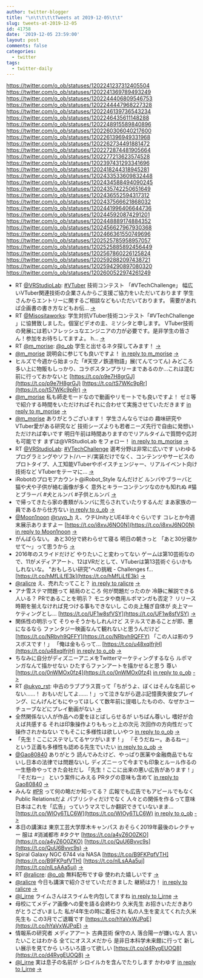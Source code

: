```yaml
---
author: twitter-blogger
title: "\n\t\t\t\tTweets at 2019-12-05\t\t"
slug: tweets-at-2019-12-05
id: 41758
date: '2019-12-05 23:59:00'
layout: post
comments: false
categories:
  - twitter
tags:
  - twitter-daily
---
```


https://twitter.com/o_ob/statuses/1202241237312405504 https://twitter.com/o_ob/statuses/1202241369789493249 https://twitter.com/o_ob/statuses/1202244406809546753 https://twitter.com/o_ob/statuses/1202244447968227328 https://twitter.com/o_ob/statuses/1202246139736543234 https://twitter.com/o_ob/statuses/1202246435611148288 https://twitter.com/o_ob/statuses/1202248915589840896 https://twitter.com/o_ob/statuses/1202260306040217600 https://twitter.com/o_ob/statuses/1202261396949331968 https://twitter.com/o_ob/statuses/1202262734491881472 https://twitter.com/o_ob/statuses/1202272874481905664 https://twitter.com/o_ob/statuses/1202277213623574528 https://twitter.com/o_ob/statuses/1202397431293341696 https://twitter.com/o_ob/statuses/1202418244318945281 https://twitter.com/o_ob/statuses/1202433533609832448 https://twitter.com/o_ob/statuses/1202434588494090245 https://twitter.com/o_ob/statuses/1202435742250651649 https://twitter.com/o_ob/statuses/1202436552594317312 https://twitter.com/o_ob/statuses/1202437566621868032 https://twitter.com/o_ob/statuses/1202441996406644736 https://twitter.com/o_ob/statuses/1202445920874291201 https://twitter.com/o_ob/statuses/1202448889174884352 https://twitter.com/o_ob/statuses/1202456627967930368 https://twitter.com/o_ob/statuses/1202466361550749696 https://twitter.com/o_ob/statuses/1202525785958957057 https://twitter.com/o_ob/statuses/1202525885892456449 https://twitter.com/o_ob/statuses/1202567860226125824 https://twitter.com/o_ob/statuses/1202592882097438721 https://twitter.com/o_ob/statuses/1202594290897080320 https://twitter.com/o_ob/statuses/1202600522974261249  

*   RT [@VRStudioLab](https://twitter.com/VRStudioLab): [#VTuber](https://twitter.com/search?q=%23VTuber&src=hash) 技術コンテスト 「#VTechChallenge」 幅広いVTuber関連技術の企業さんからご支援ご協力をいただいております 学生さんからエントリーに関するご相談などもいただいております。 需要があれば企画書の書き方などもお伝… [->](https://twitter.com/o_ob/statuses/1202241237312405504)
*   RT [@Misositaworks](https://twitter.com/Misositaworks): 学生対抗VTuber技術コンテスト「#VTechChallenge 」に協賛致しました。個室ビデオの主、ミソシタと申します。 VTuber技術の発展には若いフレッシュなエンジニアの力が必要です。是非学生の皆さん！参加をお待ちしてますよ。 h… [->](https://twitter.com/o_ob/statuses/1202241369789493249)
*   RT [@m_morise](https://twitter.com/m_morise): [@o_ob](https://twitter.com/o_ob) 学生と出せるネタ探してみます！ [->](https://twitter.com/o_ob/statuses/1202244406809546753)
*   [@m_morise](https://twitter.com/m_morise) 説明会に参じても良いですよ！ [in reply to m_morise](https://twitter.com/m_morise/statuses/1202243354563493888) [->](https://twitter.com/o_ob/statuses/1202244447968227328)
*   ヒルズで今週から始まった「#天空ノ鉄道物語」展(てんてつてん) みどころ多い上に物販もしっかり、コラボスタンプラリーまであるのか…これは混む前に行っておかないと [https://t.co/p9e7H8grGJ](https://t.co/p9e7H8grGJ) [https://t.co/tS7WKc9pRr](https://t.co/tS7WKc9pRr) [->](https://twitter.com/o_ob/statuses/1202246139736543234)
*   [@m_morise](https://twitter.com/m_morise) 私も師走モードなので動画やリモートでも良いですよ！ ゼミ等で紹介する時間をいただければそれに合わせて実施させていただきます [in reply to m_morise](https://twitter.com/m_morise/statuses/1202245871850573824) [->](https://twitter.com/o_ob/statuses/1202246435611148288)
*   [@m_morise](https://twitter.com/m_morise) ありがとうございます！ 学生さんならではの 趣味研究やVTuber愛がある研究など 技術シーズよりも若者ニーズ先行で自由に発想いただければ幸いです 明日午前は時間ありますのでリアルタイムで質問や応対も可能です まずは@VRStudioLab をフォロー！ [in reply to m_morise](https://twitter.com/m_morise/statuses/1202246987707379713) [->](https://twitter.com/o_ob/statuses/1202248915589840896)
*   RT [@VRStudioLab](https://twitter.com/VRStudioLab): [#VTechChallenge](https://twitter.com/search?q=%23VTechChallenge&src=hash) 選考分野は非常に広いです いわゆるプログラミングやソフト/ハード/実装だけでなく、コンテンツやサービスのプロトタイプ、人工知能VTuberやボイスチェンジャー、リアルイベント向け技術など VTuberをテーマに… [->](https://twitter.com/o_ob/statuses/1202260306040217600)
*   iRobotのプロモアカウント@iRobot_Style なんだけど ルンバやブラーバと猫や犬や子供が絡む画像が多く 意外とキラーコンテンツなのかも知れぬ #猫とブラーバ #犬とルンバ #子供とルンバ [->](https://twitter.com/o_ob/statuses/1202261396949331968)
*   で帰ってきたら家の書類がルンバに荒らされていたりするんだ まあ家族の一員であるから仕方ない [in reply to o_ob](https://twitter.com/o_ob/statuses/1202261396949331968) [->](https://twitter.com/o_ob/statuses/1202262734491881472)
*   [@Moon1noon](https://twitter.com/Moon1noon) [@ruyo_h](https://twitter.com/ruyo_h) え、ウチUnityとUE4半々ぐらいです コレとか今週末展示ありますよー [https://t.co/i8xvJ6NO0N](https://t.co/i8xvJ6NO0N) [in reply to Moon1noon](https://twitter.com/Moon1noon/statuses/1202270084908998656) [->](https://twitter.com/o_ob/statuses/1202272874481905664)
*   がんばらない。 あと30分で終わらせて寝る 明日の朝きっと 「あと30分寝かせて～」って思うから [->](https://twitter.com/o_ob/statuses/1202277213623574528)
*   2016年のスライドだけど やりたいこと変わってない ゲームは第10芸術なので、11がメディアアート、12はVRだとして、VTuberは第13芸術ぐらいかもしれないな。 "おもしろい研究"への挑戦 - Challenges f… [https://t.co/hMfLiLfE3k](https://t.co/hMfLiLfE3k) [->](https://twitter.com/o_ob/statuses/1202397431293341696)
*   [@ralicre](https://twitter.com/ralicre) え、売れたってこと？ [in reply to ralicre](https://twitter.com/ralicre/statuses/1196725744254144512) [->](https://twitter.com/o_ob/statuses/1202418244318945281)
*   アナ雪ステマ問題って 結局のところ 何が問題だったのか 冷静に解説できる人いる？ PRであることを明示？ モニタや商用ルポマンガも否定？ リリース時期を揃えなければ見つける事もできないし この炎上騒ぎ自体が 炎上マーケティングとし… [https://t.co/UF1w8sfVSY](https://t.co/UF1w8sfVSY) [->](https://twitter.com/o_ob/statuses/1202433533609832448)
*   関係性の明示って そりゃそうかもしれんけど ステルスであることが即、悪になるなら ファンタジー映画なんて観れないと思うんだけど [https://t.co/NRbvh9QFFY](https://t.co/NRbvh9QFFY) 「この人は影のラスボスです！」 「俺は金もらって… [https://t.co/u48xqIfrjH](https://t.co/u48xqIfrjH) [in reply to o_ob](https://twitter.com/o_ob/statuses/1202433533609832448) [->](https://twitter.com/o_ob/statuses/1202434588494090245)
*   ちなみに自分がディズニーアニメをTwitterマーケティングするなら ルポマンガなんて描かせない ひたすらファンアートを描かせると思う 尊い [https://t.co/0nWMOx0fz4](https://t.co/0nWMOx0fz4) [in reply to o_ob](https://twitter.com/o_ob/statuses/1202433533609832448) [->](https://twitter.com/o_ob/statuses/1202435742250651649)
*   RT [@ukyo_rst](https://twitter.com/ukyo_rst): 中古のラブプラス買って「ちがうよ、ぼくはそんな名前じゃない……！ おもいだしてよ……！」って泣きながら遊ぶ記憶喪失彼女プレイング、にんげんどもにやってほしくて数年前に提唱したものの、なぜかユーチューブなどにプレイ動画がない [->](https://twitter.com/o_ob/statuses/1202436552594317312)
*   全然関係ない人が作品への愛をほとばしらせるが いちばん尊いし 嗜好が合えば共感する それは印象操作よりももっと上の次元 次回作の方向性だって操作されかねない でもそこに多様性は欲しいやつ [in reply to o_ob](https://twitter.com/o_ob/statuses/1202433533609832448) [->](https://twitter.com/o_ob/statuses/1202437566621868032)
*   「先生！ここにステマしてるヤツがいます！」 『そうだねー。あるねー』 という正義も多様性も認める先生でいたい [in reply to o_ob](https://twitter.com/o_ob/statuses/1202433533609832448) [->](https://twitter.com/o_ob/statuses/1202441996406644736)
*   [@Gao80840](https://twitter.com/Gao80840) ありがとう 読んでみたけど、やっぱり医薬や金融商品でもないし日本の法律では問題ないし ディズニーって今までも印象とルール作るの一生懸命やってきた会社だし 「先生！ここに出来の悪い広告があります！」 『そだねー』 という案件にみえる PRタグの意味も含めて [in reply to Gao80840](https://twitter.com/Gao80840/statuses/1202441700683042818) [->](https://twitter.com/o_ob/statuses/1202445920874291201)
*   みんな [#PR](https://twitter.com/search?q=%23PR&src=hash) って何の略だか知ってる？ 広報でも広告でもアピールでもなく Public Relationsだよ パブリシティだけでなく 人々との関係を作るって意味 日本はこれを「広告」っていうマスでしか翻訳できていないまま… [https://t.co/WIOy6TLC6W](https://t.co/WIOy6TLC6W) [in reply to o_ob](https://twitter.com/o_ob/statuses/1202433533609832448) [->](https://twitter.com/o_ob/statuses/1202448889174884352)
*   本日の講演は 東京工芸大学厚木キャンパス おそらく2019年最後のレクチャー 服は #消滅都市 #タクヤ [https://t.co/a4yZ6O0ZKO](https://t.co/a4yZ6O0ZKO) [https://t.co/QuU6Bvvc9s](https://t.co/QuU6Bvvc9s) [->](https://twitter.com/o_ob/statuses/1202456627967930368)
*   Spiral Galaxy NGC 6744 via NASA [https://t.co/B9FKPqfVTH](https://t.co/B9FKPqfVTH) [https://t.co/nlLsAAa5uj](https://t.co/nlLsAAa5uj) [->](https://twitter.com/o_ob/statuses/1202466361550749696)
*   RT [@ralicre](https://twitter.com/ralicre): [@o_ob](https://twitter.com/o_ob) 無料配布です😆 使われた嬉しいです [->](https://twitter.com/o_ob/statuses/1202525785958957057)
*   [@ralicre](https://twitter.com/ralicre) 今日も講演で紹介させていただきました 継続は力！ [in reply to ralicre](https://twitter.com/ralicre/statuses/1202452751990394881) [->](https://twitter.com/o_ob/statuses/1202525885892456449)
*   [@l_irne](https://twitter.com/l_irne) ライムさんはスライムを内包してますね [in reply to l_irne](https://twitter.com/l_irne/statuses/1202553745122312194) [->](https://twitter.com/o_ob/statuses/1202567860226125824)
*   母校にてメディア画像への愛を語る会終わり 久米先生 お招きいただきありがとうございました 私が4年生の時に着任され 私の人生を変えてくれた久米先生も この3月でご退職です [https://t.co/hYaVxWJPqE](https://t.co/hYaVxWJPqE) [->](https://twitter.com/o_ob/statuses/1202592882097438721)
*   情報系の研究者 メディアアート 古典芸術 保守の人 落合陽一が嫌いな人 言いたいことはわかる 全てにオススメだから 是非日本科学未来館に行って 新しい展示を見てから いろいろ語って欲しい [https://t.co/d4RygEUOQ8](https://t.co/d4RygEUOQ8) [->](https://twitter.com/o_ob/statuses/1202594290897080320)
*   [@l_irne](https://twitter.com/l_irne) 実は息子の名前が シロイルカを含んでたりします かわゆす [in reply to l_irne](https://twitter.com/l_irne/statuses/1202594708968464385) [->](https://twitter.com/o_ob/statuses/1202600522974261249)